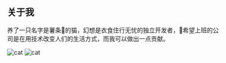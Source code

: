 ## 关于我

养了一只名字是薯条🍟的猫，幻想是衣食住行无忧的独立开发者，希望上班的公司是在用技术改变人们的生活方式，而我可以做出一点贡献。

![cat](http://img.lastwhisper.cn/chips-1.jpeg)
![cat](http://img.lastwhisper.cn/chips-2.jpeg)